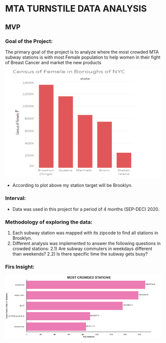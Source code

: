 # MTA TURNSTILE DATA ANALYSIS
## MVP


### Goal of the Project:
The primary goal of the project is to analyze where the most crowded MTA subway stations
is with most Female population to help women in their fight of Breast Cancer and market the
new products

<img src="https://github.com/Wafaa-Alharbi/MTA-Turnstile--/blob/main/Femele%20in%20nyc.PNG" alt="drawing" width="600"/>
 
 -  According to plot above my station target will be Brooklyn.
### Interval:
- Data was used in this project for a period of 4 months (SEP-DEC) 2020.
### Methodology of exploring the data:
1. Each subway station was mapped with its zipcode to find all stations in Brooklyn.
2. Different analysis was implemented to answer the following questions in crowded stations:
2.1) Are subway commuters in weekdays different than weekends?
2.2) Is there specific time the subway gets busy?
### Firs Insight:
<img src="https://github.com/Wafaa-Alharbi/MTA-Turnstile--/blob/main/MOST%20CROWDED%20STATIONS1.png" alt="drawing" width="600"/>
